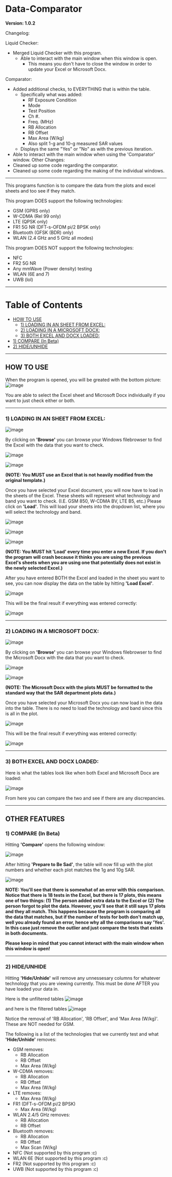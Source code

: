 # Data-Comparator

**Version: 1.0.2**

Changelog:

Liquid Checker:
- Merged Liquid Checker with this program.
  - Able to interact with the main window when this window is open.
    - This means you don't have to close the window in order to update your Excel or Microsoft Docx.

Comparator:
- Added additional checks, to EVERYTHING that is within the table.
  - Specifically what was added:
    - RF Exposure Condition
    - Mode
    - Test Position
    - Ch #.
    - Freq. (MHz)
    - RB Allocation
    - RB Offset
    - Max Area (W/kg)
    - Also split 1-g and 10-g measured SAR values
  - Displays the same "Yes" or "No" as with the previous iteration.
- Able to interact with the main window when using the 'Comparator' window.
Other Changes:
- Cleaned up some code regarding the comparator.
- Cleaned up some code regarding the making of the individual windows.


----


This programs function is to compare the data from the plots and excel sheets and too see if they match.

This program DOES support the following technologies:
- GSM (GPRS only)
- W-CDMA (Rel 99 only)
- LTE (QPSK only)
- FR1 5G NR (DFT-s-OFDM pi/2 BPSK only)
- Bluetooth (GFSK (BDR) only)
- WLAN (2.4 GHz and 5 GHz all modes)

This program DOES NOT support the following technologies:
- NFC
- FR2 5G NR
- Any mmWave (Power density) testing
- WLAN (6E and 7)
- UWB (lol)


----


# Table of Contents
- [HOW TO USE](#how-to-use)
  - [1) LOADING IN AN SHEET FROM EXCEL:](#1-loading-in-an-sheet-from-excel)
  - [2) LOADING IN A MICROSOFT DOCX:](#2-loading-in-a-microsoft-docx)
  - [3) BOTH EXCEL AND DOCX LOADED:](#1a-and-2a-both-excel-and-docx-loaded)
- [1) COMPARE (In Beta)](1-compare-in-beta)
- [2) HIDE/UNHIDE](2-hide-unhide)


----


## HOW TO USE

When the program is opened, you will be greated with the bottom picture:
![image](https://github.com/ul52300/Data-Comparator/assets/148300863/50ce371b-ab0e-482a-9362-aa23a308d831)

You are able to select the Excel sheet and Microsoft Docx individually if you want to just check either or both.


----


### 1) LOADING IN AN SHEET FROM EXCEL:

![image](https://github.com/ul52300/Data-Comparator/assets/148300863/5b59a9f5-e28e-4a36-95f3-9f0ffc2bd103)

By clicking on **'Browse'** you can browse your Windows filebrowser to find the Excel with the data that you want to check.

![image](https://github.com/ul52300/Data-Comparator/assets/148300863/20fd6c19-2cdf-44e5-9324-cd82e9702459)

![image](https://github.com/ul52300/Data-Comparator/assets/148300863/7eb282d6-7ac3-4075-bf4b-c64dd537d68b)

**(NOTE: You MUST use an Excel that is not heavily modified from the original template.)**

Once you have selected your Excel document, you will now have to load in the sheets of the Excel. These sheets will represent what technology and band you want to check. (I.E. GSM 850, W-CDMA BV, LTE B5, etc.)
Please click on **'Load'**. This will load your sheets into the dropdown list, where you will select the technology and band.

![image](https://github.com/ul52300/Data-Comparator/assets/148300863/60e7b4c4-cf81-4fa3-bda6-532d7479d72e)

![image](https://github.com/ul52300/Data-Comparator/assets/148300863/e2c4c46b-c0c3-4237-92b9-8543015a1088)

![image](https://github.com/ul52300/Data-Comparator/assets/148300863/73d6c81b-6bed-4def-a51d-a6118c167088)

**(NOTE: You MUST hit 'Load' every time you enter a new Excel. If you don't the program will crash because it thinks you are using the previous Excel's sheets when you are using one that potentially does not exist in the newly selected Excel.)**

After you have entered BOTH the Excel and loaded in the sheet you want to see, you can now display the data on the table by hitting **'Load Excel'**.

![image](https://github.com/ul52300/Data-Comparator/assets/148300863/a3107746-721a-452e-8efb-9d1fb7351f29)

This will be the final result if everything was entered correctly:

![image](https://github.com/ul52300/Data-Comparator/assets/148300863/1b98b619-c9b2-4ea7-812f-596671199f3d)


----


### 2) LOADING IN A MICROSOFT DOCX:

![image](https://github.com/ul52300/Data-Comparator/assets/148300863/4de7fad7-9717-4fc7-aa83-f8c814cea0b8)

By clicking on **'Browse'** you can browse your Windows filebrowser to find the Microsoft Docx with the data that you want to check.

![image](https://github.com/ul52300/Data-Comparator/assets/148300863/75442aba-d591-4be9-81c7-09107464943e)

![image](https://github.com/ul52300/Data-Comparator/assets/148300863/bb9059a8-d2fe-4a2b-b1f3-cbb17b3a100e)

**(NOTE: The Microsoft Docx with the plots MUST be formatted to the standard way that the SAR department plots data.)**

Once you have selected your Microsoft Docx you can now load in the data into the table. There is no need to load the technology and band since this is all in the plot.

![image](https://github.com/ul52300/Data-Comparator/assets/148300863/7c68bfd7-f10a-4a18-84e7-6ebe22e3e3f0)

This will be the final result if everything was entered correctly:

![image](https://github.com/ul52300/Data-Comparator/assets/148300863/fd401924-558d-444a-b96f-9c3858588f5b)


----


### 3) BOTH EXCEL AND DOCX LOADED:

Here is what the tables look like when both Excel and Microsoft Docx are loaded:

![image](https://github.com/ul52300/Data-Comparator/assets/148300863/a160cdf0-78ce-486f-8a84-6fc983f5bf9d)

From here you can compare the two and see if there are any discrepancies.


----


## OTHER FEATURES

### 1) COMPARE (In Beta)

Hitting **'Compare'** opens the following window:

![image](https://github.com/ul52300/Data-Comparator/assets/148300863/77e2070c-f12b-42ce-bf32-a729140ff919)

After hitting **'Prepare to Be Sad'**, the table will now fill up with the plot numbers and whether each plot matches the 1g and 10g SAR.

![image](https://github.com/ul52300/Data-Comparator/assets/148300863/499df448-498b-41b3-b29d-b9c6f7f0da1a)

**NOTE: You'll see that there is somewhat of an error with this comparison. Notice that there is 18 tests in the Excel, but there is 17 plots, this means one of two things: (1) The person added extra data to the Excel or (2) The person forgot to plot the data. However, you'll see that it still says 17 plots and they all match. This happens because the program is comparing all the data that matches, but if the number of tests for both don't match up, well you already found an error, hence why all the comparisons say 'Yes'. In this case just remove the outlier and just compare the tests that exists in both documents.**

**Please keep in mind that you cannot interact with the main window when this window is open!**


----


### 2) HIDE/UNHIDE

Hitting **'Hide/Unhide'** will remove any unnessesary columns for whatever technology that you are viewing currently. This must be done AFTER you have loaded your data in.

Here is the unfiltered tables
![image](https://github.com/ul52300/Data-Comparator/assets/148300863/ba7bf2e8-6ab2-4199-b7e2-bf6f8b0e2696)

and here is the filtered tables
![image](https://github.com/ul52300/Data-Comparator/assets/148300863/63f0229f-e04d-42dd-91ab-7ff42bddffa1)

Notice the removal of 'RB Allocation', 'RB Offset', and 'Max Area (W/kg)'. These are NOT needed for GSM.

The following is a list of the technologies that we currently test and what **'Hide/Unhide'** removes:
- GSM removes:
  - RB Allocation
  - RB Offset
  - Max Area (W/kg)
- W-CDMA removes:
  - RB Allocation
  - RB Offset
  - Max Area (W/kg)
- LTE removes:
  - Max Area (W/kg)
- FR1 (DFT-s-OFDM pi/2 BPSK)
  - Max Area (W/kg)
- WLAN 2.4/5 GHz removes:
  - RB Allocation
  - RB Offset
- Bluetooth removes:
  - RB Allocation
  - RB Offset
  - Max Scan (W/kg)
- NFC (Not supported by this program :c)
- WLAN 6E (Not supported by this program :c)
- FR2 (Not supported by this program :c)
- UWB (Not supported by this program :c)
